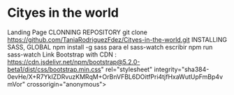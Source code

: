 # Cityes in the world
Landing Page
CLONNING REPOSITORY
git clone https://github.com/TaniaRodriguezFdez/Cityes-in-the-world.git
INSTALLING SASS, GLOBAL
npm install -g sass
para el sass-watch escribir npm run sass-watch
Link Bootstrap with CDN : https://cdn.jsdelivr.net/npm/bootstrap@5.2.0-beta1/dist/css/bootstrap.min.css" rel="stylesheet" integrity="sha384-0evHe/X+R7YkIZDRvuzKMRqM+OrBnVFBL6DOitfPri4tjfHxaWutUpFmBp4vmVor" crossorigin="anonymous">